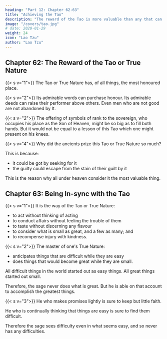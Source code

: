 ```yaml
---
heading: "Part 12: Chapter 62-63"
title: "Achieving the Tao"
description: "The reward of the Tao is more valuable than any that can be purchased"
image: "/covers/tao.jpg"
# date: 2020-01-29
weight: 24
icon: "Lao Tzu"
author: "Lao Tzu"
---
```




## Chapter 62: The Reward of the Tao or True Nature

{{< s v="1">}} The Tao or True Nature <!-- or True Nature --> has, of all things, the most honoured place.
<!-- No treasures give good men so rich a grace;
Bad men it guards, and doth their ill efface. -->


{{< s v="2">}} Its admirable words can purchase honour. Its admirable deeds can raise their performer above others. Even men who are not good are not abandoned by It.


{{< s v="2">}} The offering of symbols of rank to the sovereign, who occupies his place as the Son of Heaven, might be so big as to fill both hands. But it would not be equal to a lesson of this Tao which one might present on his knees.

<!-- , and he has appointed his three ducal ministers, though a prince were to send in a round symbol-of-rank large enough to fill both the hands, and that as the precursor of the team of horses in the court-yard, such an offering would not be , . -->

{{< s v="4">}} Why did the ancients prize this Tao or True Nature so much? 

This is because:
- it could be got by seeking for it
- the guilty could escape from the stain of their guilt by it

This is the reason why all under heaven consider it the most valuable thing.


## Chapter 63: Being In-sync with the Tao

{{< s v="1">}} It is the way of the Tao or True Nature:
- to act without thinking of acting
- to conduct affairs without feeling the trouble of them
- to taste without discerning any flavour
- to consider what is small as great, and a few as many; and 
- to recompense injury with kindness.


{{< s v="2">}} The master of one's True Nature:
- anticipates things that are difficult while they are easy
- does things that would become great while they are small. 

All difficult things in the world started out as easy things.<!-- are sure to arise from a previous state in which they were easy. -->
All great things started out<!--   from one in which they were --> small. 

Therefore, the sage never does what is great. But he is able on that account to accomplish the greatest things.


{{< s v="3">}} He who makes promises lightly is sure to keep but little faith. 

He who is continually thinking that things are easy is sure to find them difficult. 

Therefore the sage sees difficulty even in what seems easy, and so never has any difficulties.
